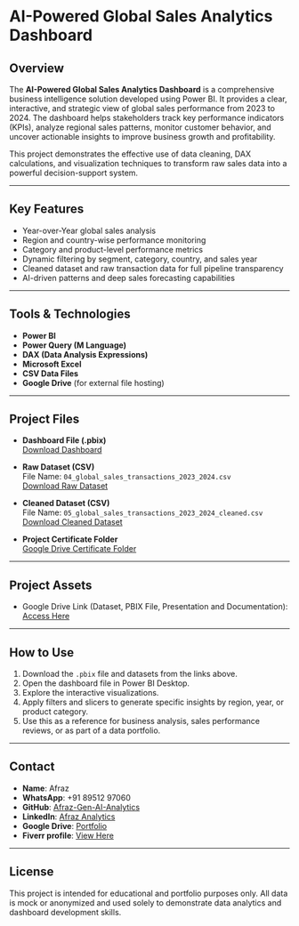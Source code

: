 # AI-Powered Global Sales Analytics Dashboard

## Overview

The **AI-Powered Global Sales Analytics Dashboard** is a comprehensive business intelligence solution developed using Power BI. It provides a clear, interactive, and strategic view of global sales performance from 2023 to 2024. The dashboard helps stakeholders track key performance indicators (KPIs), analyze regional sales patterns, monitor customer behavior, and uncover actionable insights to improve business growth and profitability.

This project demonstrates the effective use of data cleaning, DAX calculations, and visualization techniques to transform raw sales data into a powerful decision-support system.

---

## Key Features

- Year-over-Year global sales analysis
- Region and country-wise performance monitoring
- Category and product-level performance metrics
- Dynamic filtering by segment, category, country, and sales year
- Cleaned dataset and raw transaction data for full pipeline transparency
- AI-driven patterns and deep sales forecasting capabilities

---

## Tools & Technologies

- **Power BI**
- **Power Query (M Language)**
- **DAX (Data Analysis Expressions)**
- **Microsoft Excel**
- **CSV Data Files**
- **Google Drive** (for external file hosting)

---

## Project Files

- **Dashboard File (.pbix)**  
  [Download Dashboard](https://drive.google.com/file/d/1b0BVQoQtjop05W016SUVZvfwenhFDMF4/view?usp=sharing)

- **Raw Dataset (CSV)**  
  File Name: `04_global_sales_transactions_2023_2024.csv`  
  [Download Raw Dataset](https://drive.google.com/file/d/1AyMnboV5D5dI0BNyoHAPT6fvx3z3cmHF/view?usp=sharing)

- **Cleaned Dataset (CSV)**  
  File Name: `05_global_sales_transactions_2023_2024_cleaned.csv`  
  [Download Cleaned Dataset](https://drive.google.com/file/d/13ONeD_HQ6zCyIIDUFI2fh9E92j7PtWrS/view?usp=sharing)

- **Project Certificate Folder**  
  [Google Drive Certificate Folder](https://drive.google.com/drive/folders/1lBIx7cKYP-yPIOULMWFjom5vTqQLgJfd?usp=drive_link)
---
## Project Assets

- Google Drive Link (Dataset, PBIX File, Presentation and Documentation):  
[Access Here](https://drive.google.com/drive/folders/1IsQHgJjHwnjWLjZXU6VxiyA1uVQ0zqlg)
---

## How to Use

1. Download the `.pbix` file and datasets from the links above.
2. Open the dashboard file in Power BI Desktop.
3. Explore the interactive visualizations.
4. Apply filters and slicers to generate specific insights by region, year, or product category.
5. Use this as a reference for business analysis, sales performance reviews, or as part of a data portfolio.

---

## Contact

- **Name**: Afraz  
- **WhatsApp**: +91 89512 97060  
- **GitHub**: [Afraz-Gen-AI-Analytics](https://github.com/Afraz-Gen-AI-Analytics)  
- **LinkedIn**: [Afraz Analytics](https://www.linkedin.com/in/afraz-analytics)
- **Google Drive**: [Portfolio](https://drive.google.com/drive/folders/1szbdGJg2_2VrmIE9xfYVot_eu2GqoM3c) 
- **Fiverr profile**: [View Here](https://www.fiverr.com/s/2K8Em6V)
---
## License

This project is intended for educational and portfolio purposes only. All data is mock or anonymized and used solely to demonstrate data analytics and dashboard development skills.

